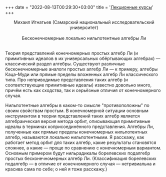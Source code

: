 ﻿+++
date = "2022-08-13T00:29:30+03:00"
title = '<a href="/2020/lectures">Лекционные курсы</a>'
+++

<center><a name="ignatyev" />Михаил Игнатьев (Самарский национальный исследовательский университет)</center><br>
<center>Бесконечномерные локально нильпотентные алгебры Ли</center><br>
<p>Теория представлений конечномерных простых алгебр Ли (и примитивных идеалов в их универсальных обёртывающих алгебрах) &mdash; классический раздел алгебры. 
Существуют различные бесконечномерные аналоги простых алгебр Ли &mdash; к примеру, алгебры Каца&ndash;Муди или прямые пределы вложенных алгебр Ли классического типа. 
Про неприводимые представления таких алгебр (и соответствующие примитивные идеалы) известно довольно много, причём есть как сходства, так и серьёзные отличия от конечномерного случая.</p>
<p>Нильпотентные алгебры в каком-то смысле "противоположны" по своим свойствам простым. В конечномерной ситуации основным инструментом в теории представлений таких алгебр является алгебраическая версия метода орбит, описывающая примитивные идеалы в терминах коприсоединённого представления. 
Алгебры Ли, полученные как прямые пределы конечномерных нильпотентных алгебр, называются локально нильпотентными. Я расскажу, как работает метод орбит для таких алгебр, какие результаты становятся сложнее, а какие &mdash; проще по сравнению с конечномерным вариантом. 
Основным примером будут нильрадикалы борелевских подалгебр простых бесконечномерных алгебр Ли. (Классификация борелевских подалгебр &mdash; в отличие от конечномерного случая &mdash; нетривиальна и красива сама по себе; о ней я тоже расскажу.)</p>
